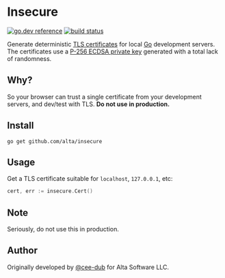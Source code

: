 # Insecure

[![go.dev reference](https://img.shields.io/badge/go.dev-reference-007d9c?logo=go&logoColor=white)](https://pkg.go.dev/github.com/alta/insecure) [![build status](https://img.shields.io/github/workflow/status/alta/insecure/Go.svg)](https://github.com/alta/insecure/actions)

Generate deterministic [TLS certificates](https://golang.org/pkg/crypto/tls/) for local [Go](https://golang.org/) development servers. The certificates use a [P-256 ECDSA private key](https://csrc.nist.gov/csrc/media/events/workshop-on-elliptic-curve-cryptography-standards/documents/papers/session6-adalier-mehmet.pdf) generated with a total lack of randomness.

## Why?

So your browser can trust a single certificate from your development servers, and dev/test with TLS. **Do not use in production.**

## Install

`go get github.com/alta/insecure`

## Usage

Get a TLS certificate suitable for `localhost`, `127.0.0.1`, etc:

```go
cert, err := insecure.Cert()
```

## Note

Seriously, do not use this in production.

## Author

Originally developed by [@cee-dub](https://github.com/cee-dub) for Alta Software LLC.
